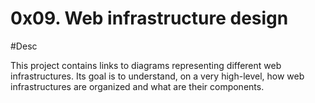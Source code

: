 # 0x09. Web infrastructure design

#Desc

This project contains links to diagrams representing different web infrastructures. Its goal is to understand, on a very high-level, how web infrastructures are organized and what are their components.
